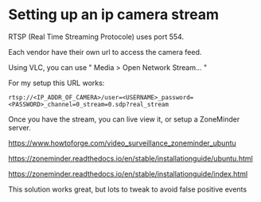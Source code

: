 # Setting up an ip camera stream

RTSP (Real Time Streaming Protocole) uses port 554.

Each vendor have their own url to access the camera feed.

Using VLC, you can use " Media > Open Network Stream... "

For my setup this URL works:

```
rtsp://<IP_ADDR_OF_CAMERA>/user=<USERNAME>_password=<PASSWORD>_channel=0_stream=0.sdp?real_stream
```

Once you have the stream, you can live view it, or setup a ZoneMinder server.

https://www.howtoforge.com/video_surveillance_zoneminder_ubuntu

https://zoneminder.readthedocs.io/en/stable/installationguide/ubuntu.html

https://zoneminder.readthedocs.io/en/stable/installationguide/index.html

This solution works great, but lots to tweak to avoid false positive events
